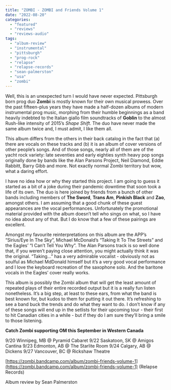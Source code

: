 ```yaml
---
title: "ZOMBI - ZOMBI and Friends Volume 1"
date: "2022-08-20"
categories: 
  - "featured"
  - "reviews"
  - "reviews-audio"
tags: 
  - "album-review"
  - "instrumental"
  - "pittsburgh"
  - "prog-rock"
  - "relapse"
  - "relapse-records"
  - "sean-palmerston"
  - "usa"
  - "zombi"
---
```


Well, this is an unexpected turn I would have never expected. Pittsburgh born prog duo **Zombi** is mostly known for their own musical prowess. Over the past fifteen-plus years they have made a half-dozen albums of modern instrumental prog music, morphing from their humble beginnings as a band heavily indebted to the Italian giallo film soundtracks of **Goblin** to the almost Rush-like intensity of 2015’s _Shape Shift_. The duo have never made the same album twice and, I must admit, I like them all.

This album differs from the others in their back catalog in the fact that (a) there are vocals on these tracks and (b) it is an album of cover versions of other people’s songs. And of those songs, nearly all of them are of the yacht rock variety: late seventies and early eighties synth heavy pop songs originally done by bands like the Alan Parsons Project, Neil Diamond, Eddie Rabbitt, Barry Gibb and more. Not exactly normal Zombi territory but wow, what a daring effort.

I have no idea how or why they started this project. I am going to guess it started as a bit of a joke during their pandemic downtime that soon took a life of its own. The duo is here joined by friends from a bunch of other bands including members of **The Sword**, **Trans Am**, **Pinkish Black** and **Zao**, amongst others. I am assuming that a good chunk of these guest appearances are the vocal performances. Unfortunately the promotional material provided with the album doesn’t tell who sings on what, so I have no idea about any of that. But I do know that a few of these pairings are excellent.

Amongst my favourite reinterpretations on this album are the APP’s “Sirius/Eye In The Sky”, Michael McDonald’s “Taking It To The Streets” and the Eagles’ “I Can’t Tell You Why”. The Alan Parsons track is so well done that, if you weren’t paying close attention, you might actually think it was the original. “Taking…” has a very admirable vocalist - obviously not as soulful as Michael MdDonald himself but it’s a very good vocal performance and I love the keyboard recreation of the saxophone solo. And the baritone vocals in the Eagles’ cover really works.

This album is possibly the Zombi album that will get the least amount of repeated plays of their entire recorded output but it is a really fun listen nonetheless. It’s a big step, at least to these ears, from what the band is best known for, but kudos to them for putting it out there. It’s refreshing to see a band buck the trends and do what they want to do. I don’t know if any of these songs will end up in the setlists for their upcoming tour - their first to hit Canadian cities in a while - but if they do I am sure they’ll bring a smile to those listening.

**Catch Zombi supporting OM this September in Western Canada**

9/20 Winnipeg, MB @ Pyramid Cabaret 9/22 Saskatoon, SK @ Amigos Cantina 9/23 Edmonton, AB @ The Starlite Room 9/24 Calgary, AB @ Dickens 9/27 Vancouver, BC @ Rickshaw Theatre

[https://zombi.bandcamp.com/album/zombi-friends-volume-1](https://zombi.bandcamp.com/album/zombi-friends-volume-1) (Relapse Records)

Album review by Sean Palmerston
